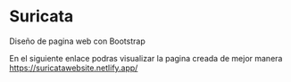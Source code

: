 # Suricata
Diseño de pagina web con Bootstrap

En el siguiente enlace podras visualizar la pagina creada de mejor manera
https://suricatawebsite.netlify.app/
